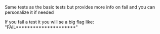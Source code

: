 Same tests as the basic tests but provides more info on fail and you can personalize it if needed

If you fail a test it you will se a big flag like: "FAIL*********************"
